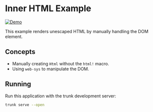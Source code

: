 # Inner HTML Example

[![Demo](https://img.shields.io/website?label=demo&url=https%3A%2F%2Fexamples.yew.rs%2Finner_html)](https://examples.yew.rs/inner_html)

This example renders unescaped HTML by manually handling the DOM element.

## Concepts

- Manually creating `Html` without the `html!` macro.
- Using `web-sys` to manipulate the DOM.

## Running

Run this application with the trunk development server:

```bash
trunk serve --open
```